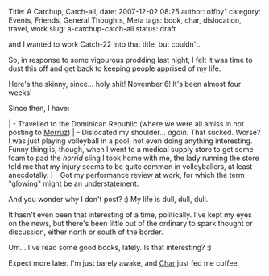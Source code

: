Title: A Catchup, Catch-all,
date: 2007-12-02 08:25
author: offby1
category: Events, Friends, General Thoughts, Meta
tags: book, char, dislocation, travel, work
slug: a-catchup-catch-all
status: draft

and I wanted to work Catch-22 into that title, but couldn't.

So, in response to some vigourous prodding last night, I felt it was time to dust this off and get back to keeping people apprised of my life.

Here's the skinny, since\... holy shit! November 6! It's been almost four weeks!

Since then, I have:

| - Travelled to the Dominican Republic (where we were all amiss in not posting to [Morruz](http://www.offby1.net/morruz))
| - Dislocated my shoulder\... _again_. That sucked. Worse? I was just playing volleyball in a pool, not even doing anything interesting. Funny thing is, though, when I went to a medical supply store to get some foam to pad the _horrid_ sling I took home with me, the lady running the store told me that my injury seems to be quite common in volleyballers, at least anecdotally.
| - Got my performance review at work, for which the term "glowing" might be an understatement.

And you wonder why I don't post? :) My life is dull, dull, dull.

It hasn't even been that interesting of a time, politically. I've kept my eyes on the news, but there's been little out of the ordinary to spark thought or discussion, either north or south of the border.

Um\... I've read some good books, lately. Is that interesting? :)

Expect more later. I'm just barely awake, and [Char](http://xraystar.livejournal.com/) just fed me coffee.
